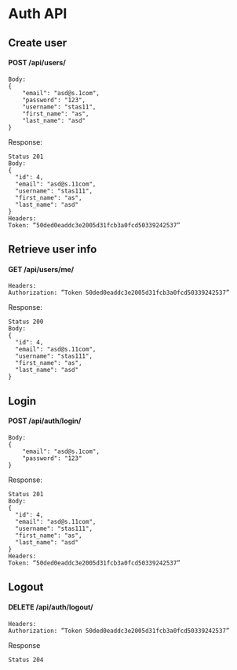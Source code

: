 # Auth API
## Create user

#### POST /api/users/

```
Body:
{
	"email": "asd@s.1com",
	"password": "123",
	"username": "stas11",
	"first_name": "as",
	"last_name": "asd"
}
```

Response:

```
Status 201
Body:
{
  "id": 4,
  "email": "asd@s.11com",
  "username": "stas111",
  "first_name": "as",
  "last_name": "asd"
}
Headers:
Token: “50ded0eaddc3e2005d31fcb3a0fcd50339242537”
```

## Retrieve user info

#### GET /api/users/me/

```
Headers:
Authorization: ”Token 50ded0eaddc3e2005d31fcb3a0fcd50339242537”
```

Response:

```
Status 200
Body:
{
  "id": 4,
  "email": "asd@s.11com",
  "username": "stas111",
  "first_name": "as",
  "last_name": "asd"
}
```

## Login

#### POST /api/auth/login/

```
Body:
{
	"email": "asd@s.1com",
	"password": "123"
}
```

Response:
```
Status 201
Body:
{
  "id": 4,
  "email": "asd@s.11com",
  "username": "stas111",
  "first_name": "as",
  "last_name": "asd"
}
Headers:
Token: “50ded0eaddc3e2005d31fcb3a0fcd50339242537”
```

## Logout

#### DELETE /api/auth/logout/

```
Headers:
Authorization: ”Token 50ded0eaddc3e2005d31fcb3a0fcd50339242537”
```

Response 
```
Status 204
```

